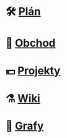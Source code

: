 # 🛠️ [Plán](https://github.com/orgs/BartechServis/projects/1/views/1)
# 💎 [Obchod](https://github.com/orgs/BartechServis/projects/2/views/1)
# 💵 [Projekty](https://github.com/orgs/BartechServis/repositories)
# ⚗️ [Wiki](https://github.com/BartechServis/wiki/blob/main/README.md)
# 🧲 [Grafy](https://github.com/orgs/BartechServis/projects/1/insights/4)


